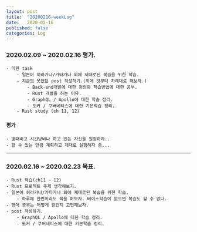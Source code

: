 ```yaml
---
layout: post
title:  "20200216-weekLog"
date:   2020-02-16
published: false
categories: Log
---
```

### 2020.02.09 ~ 2020.02.16 평가.
    - 미완 task
        - 일본어 히라가나/가타가나 외에 제대로된 복습을 위한 학습.  
        - 지금껏 못했던 post 작성하기.(위에 것부터 차례대로 해보자.)  
            - Back-end개발에 대한 정의와 학습방법에 대한 공부.  
            - Rust 개발을 하는 이유.  
            - GraphQL / Apollo에 대한 학습 정리.  
            - 도커 / 쿠버네티스에 대한 기본학습 정리.  
        - Rust study (ch 11, 12)

#### 평가
    - 멍때리고 시간낭비나 하고 있는 자신을 원망하자..  
    - 할 수 있는 만큼 계획하고 제대로 실행하자 좀...  

---

### 2020.02.16 ~ 2020.02.23 목표.
    - Rust 학습(ch11 ~ 12)  
    - Rust 프로젝트 주제 생각해보기.  
    - 일본어 히라가나/가타가나 외에 제대로된 복습을 위한 학습.  
        - 하루에 한번이라도 책을 펴보자. 베이스학습이 없으면 복습도 할 수 없다.  
    - 영어 공부는 어떻게 할건지 고민해보자.  
    - post 작성하기.  
        - GraphQL / Apollo에 대한 학습 정리.  
        - 도커 / 쿠버네티스에 대한 기본학습 정리.  